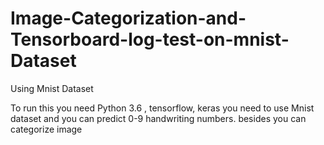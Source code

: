 # Image-Categorization-and-Tensorboard-log-test-on-mnist-Dataset

Using Mnist Dataset

To run this you need Python 3.6 , tensorflow, keras
you need to use Mnist dataset and you can predict 0-9 handwriting numbers.
besides you can categorize image
